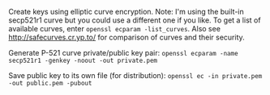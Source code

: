 Create keys using elliptic curve encryption. Note: I'm using the built-in
secp521r1 curve but you could use a different one if you like. To get a list of
available curves, enter `openssl ecparam -list_curves`. Also see
http://safecurves.cr.yp.to/ for comparison of curves and their security.

Generate P-521 curve private/public key pair:
`openssl ecparam -name secp521r1 -genkey -noout -out private.pem`

Save public key to its own file (for distribution):
`openssl ec -in private.pem -out public.pem -pubout`
